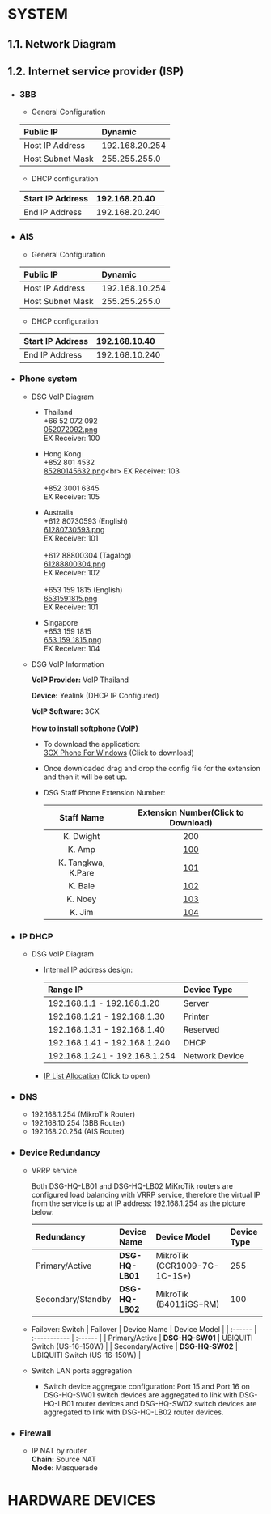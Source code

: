 # **SYSTEM**

## **1.1. Network Diagram**

## **1.2. Internet service provider (ISP)**

* ### 3BB
  *  General Configuration
  
    | Public IP | Dynamic |
    | :------ | :----------- |
    | Host IP Address   | 192.168.20.254 |
    | Host Subnet Mask   | 255.255.255.0 |

    * DHCP configuration
  
    | Start IP Address | 192.168.20.40 |
    | :------ | :----------- |
    | End IP Address  | 192.168.20.240 |

* ### AIS
  *  General Configuration
 
    | Public IP | Dynamic |
    | :------ | :----------- |
    | Host IP Address   | 192.168.10.254 |
    | Host Subnet Mask   | 255.255.255.0 |

    * DHCP configuration
  
    | Start IP Address | 192.168.10.40 |
    | :------ | :----------- |
    | End IP Address  | 192.168.10.240 |

* ### Phone system
  *  DSG VoIP Diagram
     - Thailand <br> +66 52 072 092 <br> [052072092.png](http://dev.nodeca.com) <br> EX Receiver: 100 <br>

     - Hong Kong <br> +852 801 4532 <br> [85280145632.png](http://dev.nodeca.)<br> EX Receiver: 103 <br> <br> +852 3001 6345 <br>EX Receiver: 105 <br>

     - Australia <br> +612 80730593 (English) <br> [61280730593.png](http://dev.nodeca.com) <br> EX Receiver: 101 <br> <br> +612 88800304 (Tagalog)<br> [61288800304.png](http://dev.nodeca.com) <br>EX Receiver: 102 <br> <br> +653 159 1815 (English)<br> [6531591815.png](http://dev.nodeca.com) <br>EX Receiver: 101 <br>

     - Singapore <br> +653 159 1815 <br> [653 159 1815.png](http://dev.nodeca.com) <br> EX Receiver: 104 <br>

  *  DSG VoIP Information

        **VoIP Provider:** VoIP Thailand

        **Device:** Yealink (DHCP IP Configured)

        **VoIP Software:** 3CX
\
\
        **How to install softphone (VoIP)**
     - To download the application:
\
        [3CX Phone For Windows](http://dev.nodeca.com) (Click to download)
     - Once downloaded drag and drop the config file for the extension and then it will be set up.
     - DSG Staff Phone Extension Number:
        
        | Staff Name | Extension Number(Click to Download)|
        | :------: | :-----------: |
        | K. Dwight  | 200 |
        | K. Amp  | [100](http://dev.nodeca.com) |
        | K. Tangkwa, K.Pare  | [101](http://dev.nodeca.com) |
        | K. Bale  | [102](http://dev.nodeca.com) |
        | K. Noey  | [103](http://dev.nodeca.com) |
        | K. Jim  | [104](http://dev.nodeca.com) |

* ### IP DHCP
  * DSG VoIP Diagram
    * Internal IP address design:

        | Range IP | Device Type |
        | :------ | :----------- |
        | 192.168.1.1 - 192.168.1.20  | Server |
        | 192.168.1.21 - 192.168.1.30  | Printer |
        | 192.168.1.31 - 192.168.1.40  | Reserved |
        | 192.168.1.41 - 192.168.1.240  | DHCP |
        | 192.168.1.241 - 192.168.1.254  | Network Device |
    * [IP List Allocation](http://dev.nodeca.com) (Click to open)

* ### DNS
  * 192.168.1.254 (MikroTik Router)
  * 192.168.10.254 (3BB Router)
  * 192.168.20.254 (AIS Router)

* ### Device Redundancy

  * VRRP service
    
    Both DSG-HQ-LB01 and DSG-HQ-LB02 MiKroTik routers are configured load balancing with VRRP service, therefore the virtual IP from the service is up at IP address: 192.168.1.254 as the picture below:

    | Redundancy | Device Name | Device Model | Device Type |
    | :------ | :----------- | :------ | :----------- |
    | Primary/Active | **DSG-HQ-LB01** | MikroTik (CCR1009-7G-1C-1S+) | 255 |
    | Secondary/Standby | **DSG-HQ-LB02** | MikroTik (B4011iGS+RM) | 100 |

  * Failover: Switch
    | Failover | Device Name | Device Model |
    | :------ | :----------- | :------ |
    | Primary/Active | **DSG-HQ-SW01** | UBIQUITI Switch (US-16-150W) |
    | Secondary/Active | **DSG-HQ-SW02** | UBIQUITI Switch (US-16-150W) |
  * Switch LAN ports aggregation
    - Switch device aggregate configuration: Port 15 and Port 16 on DSG-HQ-SW01 switch 
   devices are aggregated to link with DSG-HQ-LB01 router devices and DSG-HQ-SW02 switch devices are aggregated to link with DSG-HQ-LB02 router devices.

* ### Firewall
  - IP NAT by router <br> **Chain:** Source NAT <br> **Mode:** Masquerade <br>

# **HARDWARE DEVICES**


